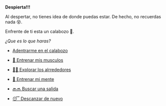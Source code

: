 **Despierta!!!**

Al despertar, no tienes idea de donde puedas estar. De hecho, no recuerdas nada 😵.

Enfrente de ti esta un calabozo 🏯.

_¿Que es lo que haras?_

- [Adentrarme en el calabozo](../1/1.md)

- [💪 Entrenar mis musculos](0-1A.md)

- [🙆‍♂️ Explorar los alrrededores](../7/0.md)

- [📖 Entrenar mi mente](0-1B.md)

- [🔙🔜 Buscar una salida](../3/1.md)

- [😴 Descanzar de nuevo](../../../README.md)
